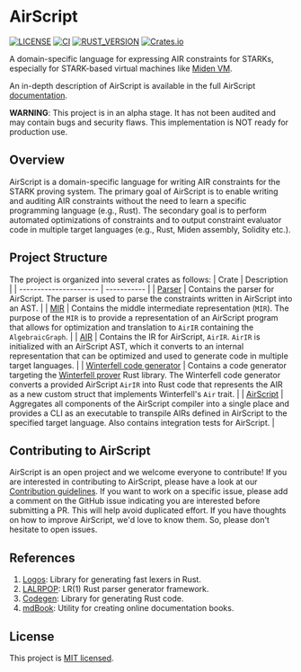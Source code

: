# AirScript

[![LICENSE](https://img.shields.io/badge/license-MIT-blue.svg)](https://github.com/0xMiden/air-script/blob/main/LICENSE)
[![CI](https://github.com/0xMiden/air-script/actions/workflows/ci.yml/badge.svg)](https://github.com/0xMiden/air-script/actions/workflows/test.yml)
[![RUST_VERSION](https://img.shields.io/badge/rustc-1.87+-lightgray.svg)](https://www.rust-lang.org/tools/install)
[![Crates.io](https://img.shields.io/crates/v/air-script)](https://crates.io/crates/air-script)

A domain-specific language for expressing AIR constraints for STARKs, especially for STARK-based virtual machines like [Miden VM](https://github.com/0xMiden/miden-vm).

An in-depth description of AirScript is available in the full AirScript [documentation](https://0xMiden.github.io/air-script/).

**WARNING**: This project is in an alpha stage. It has not been audited and may contain bugs and security flaws. This implementation is NOT ready for production use.

## Overview

AirScript is a domain-specific language for writing AIR constraints for the STARK proving system. The primary goal of AirScript is to enable writing and auditing AIR constraints without the need to learn a specific programming language (e.g., Rust). The secondary goal is to perform automated optimizations of constraints and to output constraint evaluator code in multiple target languages (e.g., Rust, Miden assembly, Solidity etc.).

## Project Structure

The project is organized into several crates as follows:
| Crate | Description |
| ---------------------- | ----------- |
| [Parser](parser) | Contains the parser for AirScript. The parser is used to parse the constraints written in AirScript into an AST. |
| [MIR](mir) | Contains the middle intermediate representation (`MIR`). The purpose of the `MIR` is to provide a representation of an AirScript program that allows for optimization and translation to `AirIR` containing the `AlgebraicGraph`. |
| [AIR](air) | Contains the IR for AirScript, `AirIR`. `AirIR` is initialized with an AirScript AST, which it converts to an internal representation that can be optimized and used to generate code in multiple target languages. |
| [Winterfell code generator](codegen/winterfell/) | Contains a code generator targeting the [Winterfell prover](https://github.com/novifinancial/winterfell) Rust library. The Winterfell code generator converts a provided AirScript `AirIR` into Rust code that represents the AIR as a new custom struct that implements Winterfell's `Air` trait. |
| [AirScript](air-script) | Aggregates all components of the AirScript compiler into a single place and provides a CLI as an executable to transpile AIRs defined in AirScript to the specified target language. Also contains integration tests for AirScript. |

## Contributing to AirScript

AirScript is an open project and we welcome everyone to contribute! If you are interested in contributing to AirScript, please have a look at our [Contribution guidelines](https://github.com/0xMiden/air-script/blob/main/CONTRIBUTING.md). If you want to work on a specific issue, please add a comment on the GitHub issue indicating you are interested before submitting a PR. This will help avoid duplicated effort. If you have thoughts on how to improve AirScript, we'd love to know them. So, please don't hesitate to open issues.

## References

1. [Logos](https://github.com/maciejhirsz/logos/): Library for generating fast lexers in Rust.
1. [LALRPOP](https://github.com/lalrpop/lalrpop/): LR(1) Rust parser generator framework.
1. [Codegen](https://github.com/carllerche/codegen): Library for generating Rust code.
1. [mdBook](https://github.com/rust-lang/mdBook): Utility for creating online documentation books.

## License

This project is [MIT licensed](./LICENSE).
